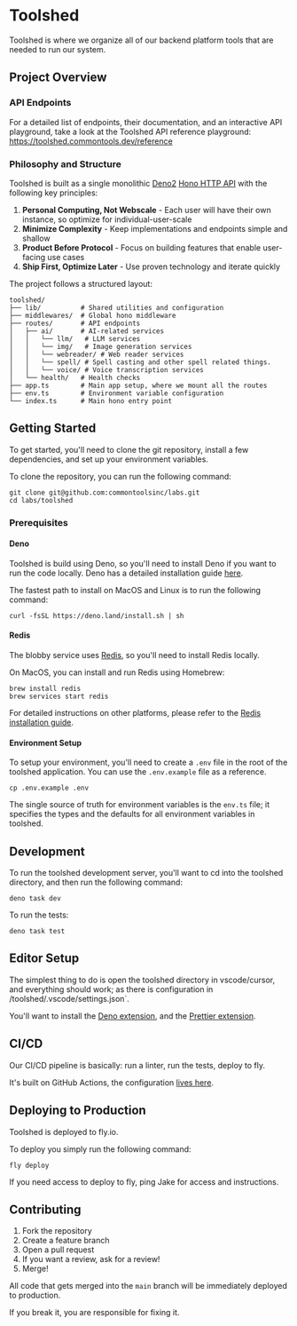 # Toolshed

Toolshed is where we organize all of our backend platform tools that are needed to run our system.

## Project Overview

### API Endpoints

For a detailed list of endpoints, their documentation, and an interactive API playground, take a look at the Toolshed API reference playground: https://toolshed.commontools.dev/reference

### Philosophy and Structure

Toolshed is built as a single monolithic [Deno2](https://deno.com/blog/v2.0) [Hono HTTP API](https://hono.dev/) with the following key principles:

1. **Personal Computing, Not Webscale** - Each user will have their own instance, so optimize for individual-user-scale
2. **Minimize Complexity** - Keep implementations and endpoints simple and shallow
3. **Product Before Protocol** - Focus on building features that enable user-facing use cases
4. **Ship First, Optimize Later** - Use proven technology and iterate quickly

The project follows a structured layout:

```
toolshed/
├── lib/          # Shared utilities and configuration
├── middlewares/  # Global hono middleware
├── routes/       # API endpoints
│   ├── ai/       # AI-related services
│   │   └── llm/   # LLM services
│   │   └── img/   # Image generation services
│   │   └── webreader/ # Web reader services
│   │   └── spell/ # Spell casting and other spell related things.
│   │   └── voice/ # Voice transcription services
│   └── health/   # Health checks
├── app.ts        # Main app setup, where we mount all the routes
├── env.ts        # Environment variable configuration
└── index.ts      # Main hono entry point
```

## Getting Started

To get started, you'll need to clone the git repository, install a few dependencies, and set up your environment variables.

To clone the repository, you can run the following command:

```
git clone git@github.com:commontoolsinc/labs.git
cd labs/toolshed
```

### Prerequisites

#### Deno

Toolshed is build using Deno, so you'll need to install Deno if you want to run the code locally. Deno has a detailed installation guide [here](https://deno.land/manual/getting_started/installation).

The fastest path to install on MacOS and Linux is to run the following command:

```shell
curl -fsSL https://deno.land/install.sh | sh
```

#### Redis

The blobby service uses [Redis](https://redis.io/), so you'll need to install Redis locally.

On MacOS, you can install and run Redis using Homebrew:

```shell
brew install redis
brew services start redis
```

For detailed instructions on other platforms, please refer to the [Redis installation guide](https://redis.io/docs/latest/install/).

#### Environment Setup

To setup your environment, you'll need to create a `.env` file in the root of the toolshed application. You can use the `.env.example` file as a reference.

```shell
cp .env.example .env
```

The single source of truth for environment variables is the `env.ts` file; it specifies the types and the defaults for all environment variables in toolshed.

## Development

To run the toolshed development server, you'll want to cd into the toolshed directory, and then run the following command:

```shell
deno task dev
```

To run the tests:

```shell
deno task test
```

## Editor Setup

The simplest thing to do is open the toolshed directory in vscode/cursor, and everything should work; as there is configuration in /toolshed/.vscode/settings.json`.

You'll want to install the [Deno extension](https://docs.deno.com/runtime/reference/vscode/), and the [Prettier extension](https://marketplace.visualstudio.com/items?itemName=esbenp.prettier-vscode).

## CI/CD

Our CI/CD pipeline is basically: run a linter, run the tests, deploy to fly.

It's built on GitHub Actions, the configuration [lives here](https://github.com/commontoolsinc/labs/blob/main/.github/workflows/toolshed.yml).

## Deploying to Production

Toolshed is deployed to fly.io.

To deploy you simply run the following command:

```shell
fly deploy
```

If you need access to deploy to fly, ping Jake for access and instructions.

## Contributing

1. Fork the repository
2. Create a feature branch
3. Open a pull request
4. If you want a review, ask for a review!
5. Merge!

All code that gets merged into the `main` branch will be immediately deployed to production.

If you break it, you are responsible for fixing it.
